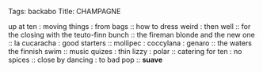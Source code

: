 Tags: backabo
Title: CHAMPAGNE
  
up at ten : moving things : from bags :: how to dress weird : then well :: for the closing with the teuto-finn bunch :: the fireman blonde and the new one :: la cucaracha : good starters :: mollipec : coccylana : genaro :: the waters the finnish swim :: music quizes : thin lizzy : polar ::  catering for ten : no spices :: close by dancing : to bad pop :: **suave**
